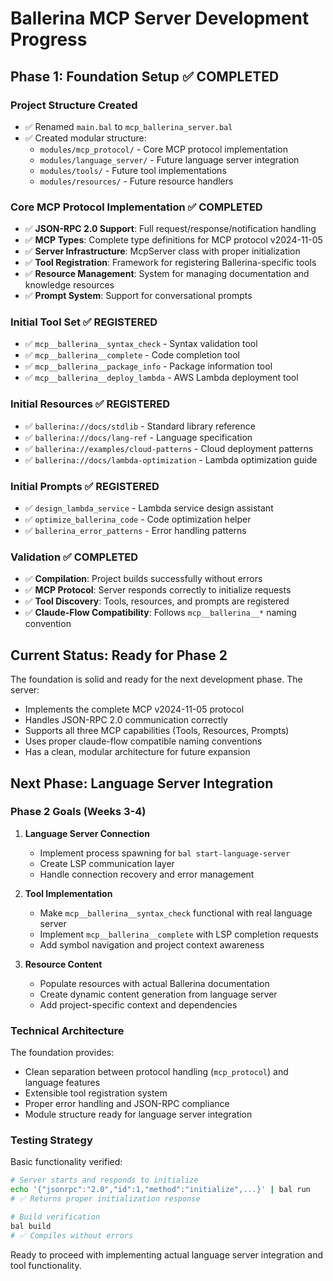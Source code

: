 # Ballerina MCP Server Development Progress

## Phase 1: Foundation Setup ✅ COMPLETED

### Project Structure Created
- ✅ Renamed `main.bal` to `mcp_ballerina_server.bal`
- ✅ Created modular structure:
  - `modules/mcp_protocol/` - Core MCP protocol implementation
  - `modules/language_server/` - Future language server integration
  - `modules/tools/` - Future tool implementations
  - `modules/resources/` - Future resource handlers

### Core MCP Protocol Implementation ✅ COMPLETED
- ✅ **JSON-RPC 2.0 Support**: Full request/response/notification handling
- ✅ **MCP Types**: Complete type definitions for MCP protocol v2024-11-05
- ✅ **Server Infrastructure**: McpServer class with proper initialization
- ✅ **Tool Registration**: Framework for registering Ballerina-specific tools
- ✅ **Resource Management**: System for managing documentation and knowledge resources
- ✅ **Prompt System**: Support for conversational prompts

### Initial Tool Set ✅ REGISTERED
- ✅ `mcp__ballerina__syntax_check` - Syntax validation tool
- ✅ `mcp__ballerina__complete` - Code completion tool  
- ✅ `mcp__ballerina__package_info` - Package information tool
- ✅ `mcp__ballerina__deploy_lambda` - AWS Lambda deployment tool

### Initial Resources ✅ REGISTERED
- ✅ `ballerina://docs/stdlib` - Standard library reference
- ✅ `ballerina://docs/lang-ref` - Language specification
- ✅ `ballerina://examples/cloud-patterns` - Cloud deployment patterns
- ✅ `ballerina://docs/lambda-optimization` - Lambda optimization guide

### Initial Prompts ✅ REGISTERED  
- ✅ `design_lambda_service` - Lambda service design assistant
- ✅ `optimize_ballerina_code` - Code optimization helper
- ✅ `ballerina_error_patterns` - Error handling patterns

### Validation ✅ COMPLETED
- ✅ **Compilation**: Project builds successfully without errors
- ✅ **MCP Protocol**: Server responds correctly to initialize requests
- ✅ **Tool Discovery**: Tools, resources, and prompts are registered
- ✅ **Claude-Flow Compatibility**: Follows `mcp__ballerina__*` naming convention

## Current Status: Ready for Phase 2

The foundation is solid and ready for the next development phase. The server:

- Implements the complete MCP v2024-11-05 protocol
- Handles JSON-RPC 2.0 communication correctly
- Supports all three MCP capabilities (Tools, Resources, Prompts)
- Uses proper claude-flow compatible naming conventions
- Has a clean, modular architecture for future expansion

## Next Phase: Language Server Integration

### Phase 2 Goals (Weeks 3-4)
1. **Language Server Connection**
   - Implement process spawning for `bal start-language-server`
   - Create LSP communication layer
   - Handle connection recovery and error management

2. **Tool Implementation**
   - Make `mcp__ballerina__syntax_check` functional with real language server
   - Implement `mcp__ballerina__complete` with LSP completion requests
   - Add symbol navigation and project context awareness

3. **Resource Content**
   - Populate resources with actual Ballerina documentation
   - Create dynamic content generation from language server
   - Add project-specific context and dependencies

### Technical Architecture

The foundation provides:
- Clean separation between protocol handling (`mcp_protocol`) and language features
- Extensible tool registration system
- Proper error handling and JSON-RPC compliance
- Module structure ready for language server integration

### Testing Strategy

Basic functionality verified:
```bash
# Server starts and responds to initialize
echo '{"jsonrpc":"2.0","id":1,"method":"initialize",...}' | bal run
# ✅ Returns proper initialization response

# Build verification
bal build
# ✅ Compiles without errors
```

Ready to proceed with implementing actual language server integration and tool functionality.
